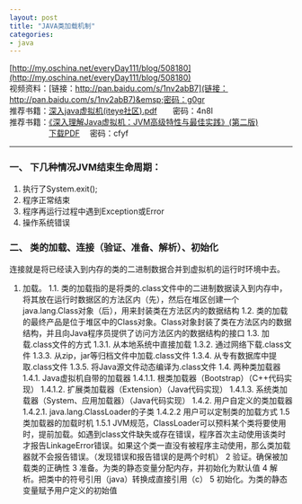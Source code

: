 ```yaml
---
layout: post
title: "JAVA类加载机制"
categories:
- java
---
```


[http://my.oschina.net/everyDay111/blog/508180](http://my.oschina.net/everyDay111/blog/508180)<br/>
视频资料：[链接：http://pan.baidu.com/s/1nv2abB7](链接：http://pan.baidu.com/s/1nv2abB7)&emsp;密码：g0gr<br/>
推荐书籍：[深入java虚拟机(iteye社区).pdf](http://pan.baidu.com/s/1pLgrsAv)&emsp;&emsp;密码：4n8l<br/>
推荐书籍：[《深入理解Java虚拟机：JVM高级特性与最佳实践》(第二版)](https://book.douban.com/subject/24722612/)<br/>&emsp;&emsp;&emsp;&emsp;&emsp;[下载PDF](http://pan.baidu.com/s/1c2kb4pq) &emsp;密码：cfyf

------

### 一、	下几种情况JVM结束生命周期： ###

1.	执行了System.exit();
2.	程序正常结束
3.	程序再运行过程中遇到Exception或Error
4.	操作系统错误

### 二、	类的加载、连接（验证、准备、解析）、初始化 ###

连接就是将已经读入到内存的类的二进制数据合并到虚拟机的运行时环境中去。

1. 加载。
	1.1.	类的加载指的是将类的.class文件中的二进制数据读入到内存中，将其放在运行时数据区的方法区内（先），然后在堆区创建一个java.lang.Class对象（后），用来封装类在方法区内的数据结构
	1.2.	类的加载的最终产品是位于堆区中的Class对象。Class对象封装了类在方法区内的数据结构，并且向Java程序员提供了访问方法区内的数据结构的接口
	1.3.	加载.class文件的方式
		1.3.1.	从本地系统中直接加载
		1.3.2.	通过网络下载.class文件
		1.3.3.	从zip，jar等归档文件中加载.class文件
		1.3.4.	从专有数据库中提取.class文件
		1.3.5.	将Java源文件动态编译为.class文件
	1.4.	两种类加载器
		1.4.1.	Java虚拟机自带的加载器
			1.4.1.1.	根类加载器（Bootstrap）（C++代码实现）
			1.4.1.2.	扩展类加载器（Extension）（Java代码实现）
			1.4.1.3.	系统类加载器（System、应用加载器）（Java代码实现）
		1.4.2.	用户自定义的类加载器
			1.4.2.1.	java.lang.ClassLoader的子类
			1.4.2.2	用户可以定制类的加载方式
	1.5	类加载器的加载时机
		1.5.1	JVM规范，ClassLoader可以预料某个类将要使用时，提前加载。如遇到class文件缺失或存在错误，程序首次主动使用该类时才报告LinkageError错误。如果这个类一直没有被程序主动使用，那么类加载器就不会报告错误。（发现错误和报告错误的是两个时机）
2	验证。确保被加载类的正确性
3	准备。为类的静态变量分配内存，并初始化为默认值
4	解析。把类中的符号引用（java）转换成直接引用（c）
5	初始化。为类的静态变量赋予用户定义的初始值





